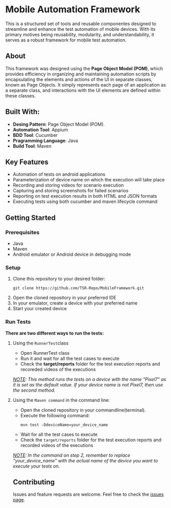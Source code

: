 # Mobile Automation Framework
This is a structured set of tools and reusable componentes designed to streamline and enhance the test automation of mobile devices. With its primary motives being reusability, modularity, and understandability, it serves as a robust framework for mobile test automation.
## About

This framework was designed using the **Page Object Model (POM)**, which provides efficiency in organizing and maintaining automation scripts by encapsulating the elements and actions of the UI in separate classes, known as Page Objects. It simply represents each page of an application as a separate class, and interactions with the UI elements are defined within these classes.
## Built With:
- **Desing Pattern**: Page Object Model (POM).
- **Automation Tool**: Appium
- **BDD Tool**: Cucumber
- **Pragramming Language**: Java
- **Build Tool**: Maven

## Key Features
- Automation of tests on android applications
- Parameterization of device name on which the execution will take place
- Recording and storing videos for scenario execution
- Capturing and storing screenshots for failed scenarios
- Reporting on test execution results in both HTML and JSON formats
- Executing tests using both cucumber and maven lifecycle command

## Getting Started
### Prerequisites
- Java
- Maven
- Android emulator or Android device in debugging mode

### Setup
1. Clone this repository to your desired folder:
    ```
    git clone https://github.com/TSR-Repo/MobileFramework.git
    ```
2. Open the cloned repository in your preferred IDE
3. In your emulator, create a device with your preferred name
4. Start your created device

### Run Tests

**There are two different ways to run the tests:**
1. Using the `RunnerTest`class

    - Open RunnerTest class
    - Run it and wait for all the test cases to execute
    - Check the **target/reports** folder for the test execution reports and recoreded videos of the executions


    *<u>NOTE</u>: This method runs the tests on a device with the name "Pixel7" as it is set as the default value. If your device name is not Pixel7, then use the second method.*


2. Using the `Maven command` in the command line:

    - Open the cloned repository in your commandline(terminal).
    - Execute the following command:
        ```
        mvn test -DdeviceName=your_device_name
        ```
    - Wait for all the test cases to execute
    - Check the `target/reports` folder for the test execution reports and recorded videos of the executions


    *<u>NOTE</u>: In the command on step 2, remember to replace "your_device_name" with the actual name of the device you want to execute your tests on.*

    ## Contributing

    Issues and feature requests are welcome. Feel free to check the [issues page](https://github.com/TSR-Repo/MobileFramework/issues).
